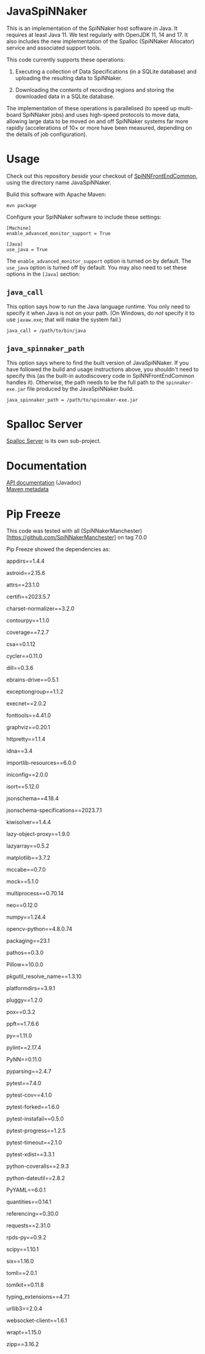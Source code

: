 
# JavaSpiNNaker
This is an implementation of the SpiNNaker host software in Java. It requires at least Java 11. We test regularly with OpenJDK 11, 14 and 17. It also includes the new implementation of the Spalloc (SpiNNaker Allocator) service and associated support tools.

This code currently supports these operations:

1. Executing a collection of Data Specifications (in a SQLite database) and uploading the resulting data to SpiNNaker.

2. Downloading the contents of recording regions and storing the downloaded data in a SQLite database.

The implementation of these operations is parallelised (to speed up multi-board SpiNNaker jobs) and uses high-speed protocols to move data, allowing large data to be moved on and off SpiNNaker systems far more rapidly (accelerations of 10&times; or more have been measured, depending on the details of job configuration).

# Usage
Check out this repository _beside_ your checkout of [SpiNNFrontEndCommon](https://github.com/SpiNNakerManchester/SpiNNFrontEndCommon), using the directory name JavaSpiNNaker.

Build this software with Apache Maven:

    mvn package

Configure your SpiNNaker software to include these settings:

    [Machine]
    enable_advanced_monitor_support = True

    [Java]
    use_java = True

The `enable_advanced_monitor_support` option is turned on by default. The `use_java` option is turned off by default. You may also need to set these options in the `[Java]` section:

## `java_call`

This option says how to run the Java language runtime. You only need to specify it when Java is not on your path. (On Windows, do _not_ specify it to use `javaw.exe`; that will make the system fail.)

    java_call = /path/to/bin/java

## `java_spinnaker_path`

This option says where to find the built version of JavaSpiNNaker. If you have followed the build and usage instructions above, you shouldn't need to specify this (as the built-in autodiscovery code in SpiNNFrontEndCommon handles it). Otherwise, the path needs to be the full path to the `spinnaker-exe.jar` file produced by the JavaSpiNNaker build.

    java_spinnaker_path = /path/to/spinnaker-exe.jar

# Spalloc Server
[Spalloc Server](https://github.com/SpiNNakerManchester/JavaSpiNNaker/tree/master/SpiNNaker-allocserv) is its own sub-project.

# Documentation
[API documentation](https://spinnakermanchester.github.io/JavaSpiNNaker/apidocs/) (Javadoc)
<br>
[Maven metadata](https://spinnakermanchester.github.io/JavaSpiNNaker/)


Pip Freeze
==========
This code was tested with all (SpiNNakerManchester)[https://github.com/SpiNNakerManchester] on tag 7.0.0

Pip Freeze showed the dependencies as:

appdirs==1.4.4

astroid==2.15.6

attrs==23.1.0

certifi==2023.5.7

charset-normalizer==3.2.0

contourpy==1.1.0

coverage==7.2.7

csa==0.1.12

cycler==0.11.0

dill==0.3.6

ebrains-drive==0.5.1

exceptiongroup==1.1.2

execnet==2.0.2

fonttools==4.41.0

graphviz==0.20.1

httpretty==1.1.4

idna==3.4

importlib-resources==6.0.0

iniconfig==2.0.0

isort==5.12.0

jsonschema==4.18.4

jsonschema-specifications==2023.7.1

kiwisolver==1.4.4

lazy-object-proxy==1.9.0

lazyarray==0.5.2

matplotlib==3.7.2

mccabe==0.7.0

mock==5.1.0

multiprocess==0.70.14

neo==0.12.0

numpy==1.24.4

opencv-python==4.8.0.74

packaging==23.1

pathos==0.3.0

Pillow==10.0.0

pkgutil_resolve_name==1.3.10

platformdirs==3.9.1

pluggy==1.2.0

pox==0.3.2

ppft==1.7.6.6

py==1.11.0

pylint==2.17.4

PyNN==0.11.0

pyparsing==2.4.7

pytest==7.4.0

pytest-cov==4.1.0

pytest-forked==1.6.0

pytest-instafail==0.5.0

pytest-progress==1.2.5

pytest-timeout==2.1.0

pytest-xdist==3.3.1

python-coveralls==2.9.3

python-dateutil==2.8.2

PyYAML==6.0.1

quantities==0.14.1

referencing==0.30.0

requests==2.31.0

rpds-py==0.9.2

scipy==1.10.1

six==1.16.0

tomli==2.0.1

tomlkit==0.11.8

typing_extensions==4.7.1

urllib3==2.0.4

websocket-client==1.6.1

wrapt==1.15.0

zipp==3.16.2

